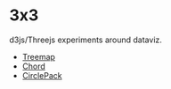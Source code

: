 # 3x3

d3js/Threejs experiments around dataviz.

- [Treemap](https://plouc.github.io/3x3/treemap/)
- [Chord](https://plouc.github.io/3x3/chord/)
- [CirclePack](https://plouc.github.io/3x3/circle-pack/)
